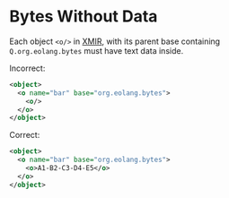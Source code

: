 # Bytes Without Data

Each object `<o/>` in [XMIR], with its parent base containing
`Q.org.eolang.bytes` must have text data inside.

Incorrect:

```xml
<object>
  <o name="bar" base="org.eolang.bytes">
    <o/>
  </o>
</object>
```

Correct:

```xml
<object>
  <o name="bar" base="org.eolang.bytes">
    <o>A1-B2-C3-D4-E5</o>
  </o>
</object>
```

[XMIR]: https://news.eolang.org/2022-11-25-xmir-guide.html
